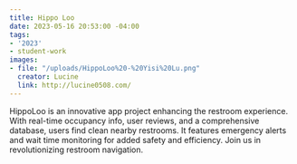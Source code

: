 ```yaml
---
title: Hippo Loo
date: 2023-05-16 20:53:00 -04:00
tags:
- '2023'
- student-work
images:
- file: "/uploads/HippoLoo%20-%20Yisi%20Lu.png"
  creator: Lucine
  link: http://lucine0508.com/
---
```


HippoLoo is an innovative app project enhancing the restroom experience. With real-time occupancy info, user reviews, and a comprehensive database, users find clean nearby restrooms. It features emergency alerts and wait time monitoring for added safety and efficiency. Join us in revolutionizing restroom navigation.